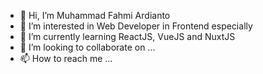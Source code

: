 - 👋 Hi, I’m Muhammad Fahmi Ardianto
- 👀 I’m interested in Web Developer in Frontend especially
- 🌱 I’m currently learning ReactJS, VueJS and NuxtJS
- 💞️ I’m looking to collaborate on ...
- 📫 How to reach me ...

<!---
fahmi29/fahmi29 is a ✨ special ✨ repository because its `README.md` (this file) appears on your GitHub profile.
You can click the Preview link to take a look at your changes.
--->
